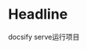 <!--
 * @Author: fengzp
 * @Date: 2020-09-15 12:46:50
 * @LastEditors: fengzp
 * @LastEditTime: 2020-11-24 20:46:58
 * @Introduce: Do not edit
-->
# Headline
docsify serve运行项目
